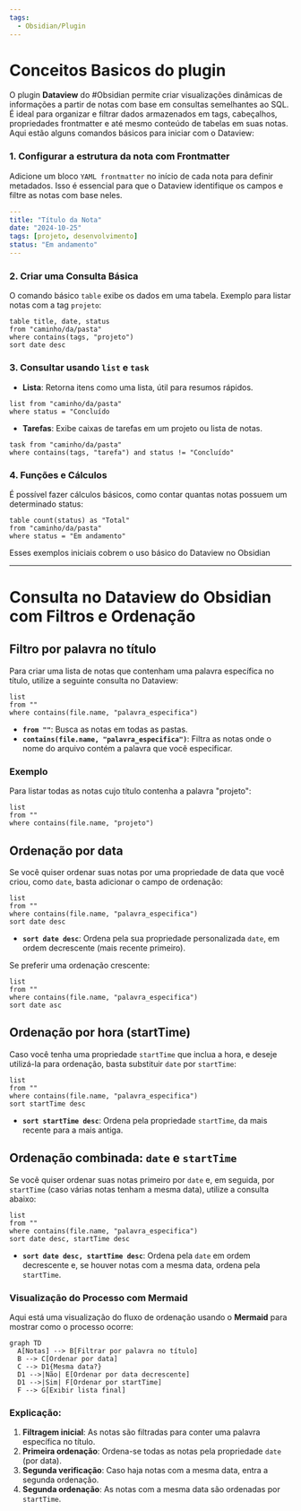 ```yaml
---
tags:
  - Obsidian/Plugin
---
```


# Conceitos Basicos do plugin

O plugin **Dataview** do #Obsidian permite criar visualizações dinâmicas de informações a partir de notas com base em consultas semelhantes ao SQL. É ideal para organizar e filtrar dados armazenados em tags, cabeçalhos, propriedades frontmatter e até mesmo conteúdo de tabelas em suas notas. Aqui estão alguns comandos básicos para iniciar com o Dataview:

### 1. **Configurar a estrutura da nota com Frontmatter**

Adicione um bloco `YAML frontmatter` no início de cada nota para definir metadados. Isso é essencial para que o Dataview identifique os campos e filtre as notas com base neles.

```yaml
---
title: "Título da Nota"
date: "2024-10-25"
tags: [projeto, desenvolvimento]
status: "Em andamento"
---
```
### 2. **Criar uma Consulta Básica**

O comando básico `table` exibe os dados em uma tabela. Exemplo para listar notas com a tag `projeto`:

```
table title, date, status
from "caminho/da/pasta"
where contains(tags, "projeto")
sort date desc
```

### 3. **Consultar usando `list` e `task`**

- **Lista**: Retorna itens como uma lista, útil para resumos rápidos.

```
list from "caminho/da/pasta"
where status = "Concluído
```

- **Tarefas**: Exibe caixas de tarefas em um projeto ou lista de notas.

```
task from "caminho/da/pasta"
where contains(tags, "tarefa") and status != "Concluído"
```

### 4. **Funções e Cálculos**

É possível fazer cálculos básicos, como contar quantas notas possuem um determinado status:

```
table count(status) as "Total"
from "caminho/da/pasta"
where status = "Em andamento"
```

Esses exemplos iniciais cobrem o uso básico do Dataview no Obsidian


---

# Consulta no Dataview do Obsidian com Filtros e Ordenação

## Filtro por palavra no título
Para criar uma lista de notas que contenham uma palavra específica no título, utilize a seguinte consulta no Dataview:

```
list
from ""
where contains(file.name, "palavra_especifica")
```

- **`from ""`**: Busca as notas em todas as pastas.
- **`contains(file.name, "palavra_especifica")`**: Filtra as notas onde o nome do arquivo contém a palavra que você especificar.

### Exemplo
Para listar todas as notas cujo título contenha a palavra "projeto":

```
list
from ""
where contains(file.name, "projeto")
```

## Ordenação por data
Se você quiser ordenar suas notas por uma propriedade de data que você criou, como `date`, basta adicionar o campo de ordenação:

```
list
from ""
where contains(file.name, "palavra_especifica")
sort date desc
```

- **`sort date desc`**: Ordena pela sua propriedade personalizada `date`, em ordem decrescente (mais recente primeiro).

Se preferir uma ordenação crescente:

```
list
from ""
where contains(file.name, "palavra_especifica")
sort date asc
```

## Ordenação por hora (startTime)
Caso você tenha uma propriedade `startTime` que inclua a hora, e deseje utilizá-la para ordenação, basta substituir `date` por `startTime`:

```
list
from ""
where contains(file.name, "palavra_especifica")
sort startTime desc
```

- **`sort startTime desc`**: Ordena pela propriedade `startTime`, da mais recente para a mais antiga.

## Ordenação combinada: `date` e `startTime`
Se você quiser ordenar suas notas primeiro por `date` e, em seguida, por `startTime` (caso várias notas tenham a mesma data), utilize a consulta abaixo:

```
list
from ""
where contains(file.name, "palavra_especifica")
sort date desc, startTime desc
```

- **`sort date desc, startTime desc`**: Ordena pela `date` em ordem decrescente e, se houver notas com a mesma data, ordena pela `startTime`.

### Visualização do Processo com Mermaid
Aqui está uma visualização do fluxo de ordenação usando o **Mermaid** para mostrar como o processo ocorre:

```mermaid
graph TD
  A[Notas] --> B[Filtrar por palavra no título]
  B --> C[Ordenar por data]
  C --> D1{Mesma data?}
  D1 -->|Não| E[Ordenar por data decrescente]
  D1 -->|Sim| F[Ordenar por startTime]
  F --> G[Exibir lista final]
```

### Explicação:
1. **Filtragem inicial**: As notas são filtradas para conter uma palavra específica no título.
2. **Primeira ordenação**: Ordena-se todas as notas pela propriedade `date` (por data).
3. **Segunda verificação**: Caso haja notas com a mesma data, entra a segunda ordenação.
4. **Segunda ordenação**: As notas com a mesma data são ordenadas por `startTime`.


